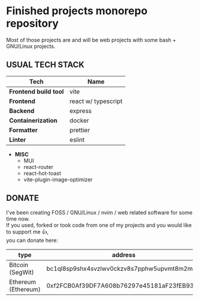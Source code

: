 # Finished projects monorepo repository

Most of those projects are and will be web projects
with some bash + GNU/Linux projects.

## USUAL TECH STACK

| Tech                    | Name                |
| ----------------------- | ------------------- |
| **Frontend build tool** | vite                |
| **Frontend**            | react w/ typescript |
| **Backend**             | express             |
| **Containerization**    | docker              |
| **Formatter**           | prettier            |
| **Linter**              | eslint              |

- **MISC**
  - MUI
  - react-router
  - react-hot-toast
  - vite-plugin-image-optimizer

## DONATE

I've been creating FOSS / GNU/Linux / nvim / web
related software for some time now.  
If you used, forked or took code from one of my projects and you
would like to support me 👍,  
you can donate here:

| type                | address                                    |
| ------------------- | ------------------------------------------ |
| Bitcoin (SegWit)    | bc1ql8sp9shx4svzlwv0ckzv8s7pphw5upvmt8m2m7 |
| Ethereum (Ethereum) | 0xf2FCB0Af39DF7A608b76297e45181aF23fEB939F |
